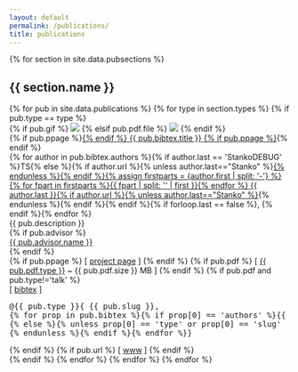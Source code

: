 ```yaml
---
layout: default
permalink: /publications/
title: publications
---
```

{% for section in site.data.pubsections %}
<div class="publication-section col-xs-12"><h2>{{ section.name }}</h2></div>
  {% for pub in site.data.publications %}
    {% for type in section.types %}
      {% if pub.type == type %}
<div class="publication {{ pub.type }} row" id="p-{{ pub.pdf.file | replace: "/","-" }}">
    <div class="col-md-2 col-xs-4">
      {% if pub.gif %}
      <img src="/assets/{{ pub.gif }}.gif" />
      {% elsif pub.pdf.file %}
      <img src="/assets/{{ pub.pdf.file }}.png" />
      {% endif %}
    </div>
    <div class="pub-content col-md-10 col-xs-8">
        <div class="title">
        {% if pub.ppage %}<a href="{{ pub.ppage }}">{% endif %}
        {{ pub.bibtex.title }}
        {% if pub.ppage %}</a>{% endif %}
        </div>
        <div class="authors">{% for author in pub.bibtex.authors %}{% if author.last == 'StankoDEBUG' %}TS{% else %}{% if author.url %}{% unless author.last=="Stanko" %}<a href="{{ author.url }}">{% endunless %}{% endif %}{% assign firstparts = {author.first | split: '-'} %}{% for fpart in firstparts %}{{ fpart | split: '' | first }}{% endfor %} {{ author.last }}{% if author.url %}{% unless author.last=="Stanko" %}</a>{% endunless %}{% endif %}{% endif %}{% if forloop.last == false %}, {% endif %}{% endfor %}</div>
        <div class="description">{{ pub.description }}</div>
        {% if pub.advisor %}<div class="advisor"><a href="{{ pub.advisor.url }}">{{ pub.advisor.name }}</a></div>{% endif %}
        <div class="links">
            {% if pub.ppage %}
                [ <a href="{{ pub.ppage }}">project page</a> ]
            {% endif %}
            {% if pub.pdf %}
                [ <a href="/assets/{{ pub.pdf.file }}.pdf">{{ pub.pdf.type }}</a> ~ {{ pub.pdf.size }} MB ]
            {% endif %}
            {% if pub.pdf and pub.type!='talk' %}
            <div class="bibtex">
                [ <a href="#">bibtex</a> ]
                <pre id="bibtex-{{ pub.pdf.slug }}">
@{{ pub.type }}&#123; {{ pub.slug }},
{% for prop in pub.bibtex %}{% if prop[0] == 'authors' %}{{ site.bibindent }}author = &#123;{% for author in pub.bibtex.authors %}{{ author.first }} {{ author.last }}{% if forloop.last == false %} and {% endif %}{% endfor %}&#125;,
{% else %}{% unless prop[0] == 'type' or prop[0] == 'slug'  or prop[0] == 'authors'  %}{{ site.bibindent }}{{ prop[0] }} = &#123;{{ prop[1] }}&#125;{% if forloop.last == false %},{% endif %}
{% endunless %}{% endif %}{% endfor %}&#125;</pre>
            </div>
            {% endif %}
            {% if pub.url %}
                [ <a href="{{ pub.url }}">www</a> ]
            {% endif %}
        </div>
    </div>
</div>
      {% endif %}
    {% endfor %}
  {% endfor %}
{% endfor %}
